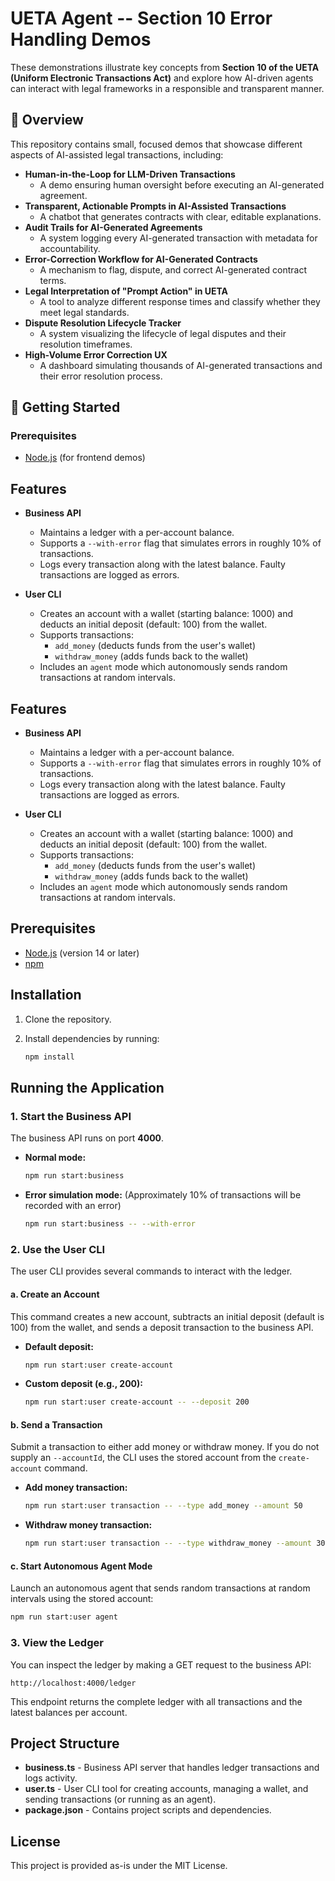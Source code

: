 # UETA Agent -- Section 10 Error Handling Demos

These demonstrations illustrate key concepts from **Section 10 of the UETA (Uniform Electronic Transactions Act)** and explore how AI-driven agents can interact with legal frameworks in a responsible and transparent manner.  

## 📌 Overview  

This repository contains small, focused demos that showcase different aspects of AI-assisted legal transactions, including:  

- **Human-in-the-Loop for LLM-Driven Transactions**  
  - A demo ensuring human oversight before executing an AI-generated agreement.  
- **Transparent, Actionable Prompts in AI-Assisted Transactions**  
  - A chatbot that generates contracts with clear, editable explanations.  
- **Audit Trails for AI-Generated Agreements**  
  - A system logging every AI-generated transaction with metadata for accountability.  
- **Error-Correction Workflow for AI-Generated Contracts**  
  - A mechanism to flag, dispute, and correct AI-generated contract terms.  
- **Legal Interpretation of "Prompt Action" in UETA**  
  - A tool to analyze different response times and classify whether they meet legal standards.  
- **Dispute Resolution Lifecycle Tracker**  
  - A system visualizing the lifecycle of legal disputes and their resolution timeframes.  
- **High-Volume Error Correction UX**  
  - A dashboard simulating thousands of AI-generated transactions and their error resolution process.  

## 🚀 Getting Started  

### Prerequisites  
- [Node.js](https://nodejs.org/) (for frontend demos)  

## Features

- **Business API**
  - Maintains a ledger with a per-account balance.
  - Supports a `--with-error` flag that simulates errors in roughly 10% of transactions.
  - Logs every transaction along with the latest balance. Faulty transactions are logged as errors.
  
- **User CLI**
  - Creates an account with a wallet (starting balance: 1000) and deducts an initial deposit (default: 100) from the wallet.
  - Supports transactions:
    - `add_money` (deducts funds from the user's wallet)
    - `withdraw_money` (adds funds back to the wallet)
  - Includes an `agent` mode which autonomously sends random transactions at random intervals.

## Features

- **Business API**
  - Maintains a ledger with a per-account balance.
  - Supports a `--with-error` flag that simulates errors in roughly 10% of transactions.
  - Logs every transaction along with the latest balance. Faulty transactions are logged as errors.
  
- **User CLI**
  - Creates an account with a wallet (starting balance: 1000) and deducts an initial deposit (default: 100) from the wallet.
  - Supports transactions:
    - `add_money` (deducts funds from the user's wallet)
    - `withdraw_money` (adds funds back to the wallet)
  - Includes an `agent` mode which autonomously sends random transactions at random intervals.

## Prerequisites

- [Node.js](https://nodejs.org/) (version 14 or later)
- [npm](https://www.npmjs.com/)

## Installation

1. Clone the repository.
2. Install dependencies by running:

   ```bash
   npm install
   ```

## Running the Application

### 1. Start the Business API

The business API runs on port **4000**.

- **Normal mode:**

  ```bash
  npm run start:business
  ```

- **Error simulation mode:** (Approximately 10% of transactions will be recorded with an error)

  ```bash
  npm run start:business -- --with-error
  ```

### 2. Use the User CLI

The user CLI provides several commands to interact with the ledger.

#### a. Create an Account

This command creates a new account, subtracts an initial deposit (default is 100) from the wallet, and sends a deposit transaction to the business API.

- **Default deposit:**

  ```bash
  npm run start:user create-account
  ```

- **Custom deposit (e.g., 200):**

  ```bash
  npm run start:user create-account -- --deposit 200
  ```

#### b. Send a Transaction

Submit a transaction to either add money or withdraw money. If you do not supply an `--accountId`, the CLI uses the stored account from the `create-account` command.

- **Add money transaction:**

  ```bash
  npm run start:user transaction -- --type add_money --amount 50
  ```

- **Withdraw money transaction:**

  ```bash
  npm run start:user transaction -- --type withdraw_money --amount 30
  ```

#### c. Start Autonomous Agent Mode

Launch an autonomous agent that sends random transactions at random intervals using the stored account:

```bash
npm run start:user agent
```

### 3. View the Ledger

You can inspect the ledger by making a GET request to the business API:

```
http://localhost:4000/ledger
```

This endpoint returns the complete ledger with all transactions and the latest balances per account.

## Project Structure

- **business.ts** - Business API server that handles ledger transactions and logs activity.
- **user.ts** - User CLI tool for creating accounts, managing a wallet, and sending transactions (or running as an agent).
- **package.json** - Contains project scripts and dependencies.

## License

This project is provided as-is under the MIT License.
